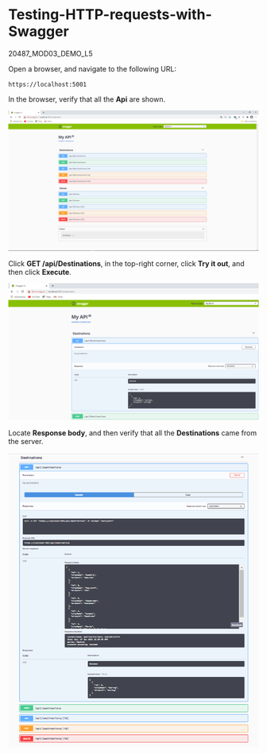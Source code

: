 # Testing-HTTP-requests-with-Swagger
20487_MOD03_DEMO_L5


Open a browser, and navigate to the following URL:

   ```url
   https://localhost:5001
   ```

In the browser, verify that all the **Api** are shown.

![20487D_Images](https://github.com/ialcaidef/Testing-HTTP-requests-with-Swagger/blob/master/Images/01.png)

Click **GET /api/Destinations**, in the top-right corner, click **Try it out**, and then click **Execute**. 

![20487D_Images](https://github.com/ialcaidef/Testing-HTTP-requests-with-Swagger/blob/master/Images/02.png)

Locate **Response body**, and then verify that all the **Destinations** came from the server.

![20487D_Images](https://github.com/ialcaidef/Testing-HTTP-requests-with-Swagger/blob/master/Images/03.png)
